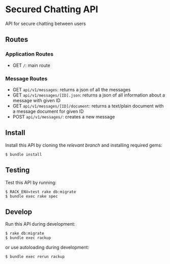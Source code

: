 # Secured Chatting API

API for secure chatting between users

## Routes

### Application Routes

- GET `/`: main route

### Message Routes

- GET `api/v1/messages`: returns a json of all the messages
- GET `api/v1/messages/[ID].json`: returns a json of all information about a message with given ID
- GET `api/v1/messages/[ID]/document`: returns a text/plain document with a message document for given ID
- POST `api/v1/messages/`: creates a new message

## Install

Install this API by cloning the *relevant branch* and installing required gems:

    $ bundle install


## Testing

Test this API by running:

    $ RACK_ENV=test rake db:migrate
    $ bundle exec rake spec

## Develop

Run this API during development:

    $ rake db:migrate
    $ bundle exec rackup

or use autoloading during development:

    $ bundle exec rerun rackup
